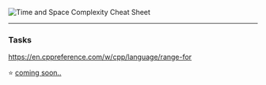 ![Time and Space Complexity Cheat Sheet](
https://i.imgur.com/sh9wysY.jpg)

---

### Tasks
https://en.cppreference.com/w/cpp/language/range-for

:star: [coming soon..]()<br>

